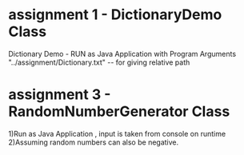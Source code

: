 # assignment 1 - DictionaryDemo Class
Dictionary Demo - RUN as Java Application with Program Arguments
 "../assignment/Dictionary.txt" -- for giving relative path

# assignment 3 - RandomNumberGenerator Class
1)Run as Java Application ,  input is taken from console on runtime
2)Assuming random numbers can also be negative.
